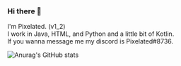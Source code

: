### Hi there 👋

I'm Pixelated. (v1_2)  
I work in Java, HTML, and Python and a little bit of Kotlin.   
If you wanna message me my discord is Pixelated#8736.  

![Anurag's GitHub stats](https://github-readme-stats.vercel.app/api?username=M3gaPixel&theme=tokyonight&show_icons=true)
